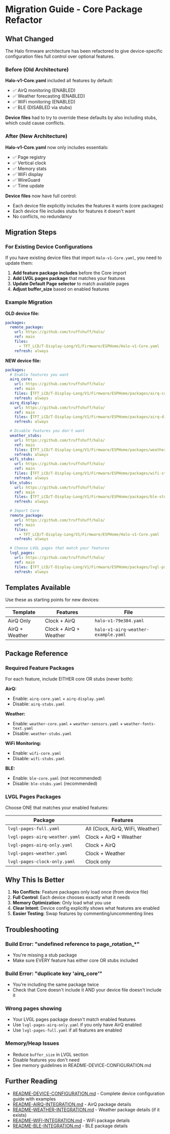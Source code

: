 # Migration Guide - Core Package Refactor

## What Changed

The Halo firmware architecture has been refactored to give device-specific configuration files full control over optional features.

### Before (Old Architecture)

**Halo-v1-Core.yaml** included all features by default:
- ✅ AirQ monitoring (ENABLED)
- ✅ Weather forecasting (ENABLED)
- ✅ WiFi monitoring (ENABLED)
- ✅ BLE (DISABLED via stubs)

**Device files** had to try to override these defaults by also including stubs, which could cause conflicts.

### After (New Architecture)

**Halo-v1-Core.yaml** now only includes essentials:
- ✅ Page registry
- ✅ Vertical clock
- ✅ Memory stats
- ✅ WiFi display
- ✅ WireGuard
- ✅ Time update

**Device files** now have full control:
- Each device file explicitly includes the features it wants (core packages)
- Each device file includes stubs for features it doesn't want
- No conflicts, no redundancy

## Migration Steps

### For Existing Device Configurations

If you have existing device files that import `Halo-v1-Core.yaml`, you need to update them:

1. **Add feature package includes** before the Core import
2. **Add LVGL pages package** that matches your features
3. **Update Default Page selector** to match available pages
4. **Adjust buffer_size** based on enabled features

### Example Migration

**OLD device file:**
```yaml
packages:
  remote_package:
    url: https://github.com/truffshuff/halo/
    ref: main
    files:
      - TFT_LCD/T-Display-Long/V1/Firmware/ESPHome/Halo-v1-Core.yaml
    refresh: always
```

**NEW device file:**
```yaml
packages:
  # Enable features you want
  airq_core:
    url: https://github.com/truffshuff/halo/
    ref: main
    files: [TFT_LCD/T-Display-Long/V1/Firmware/ESPHome/packages/airq-core.yaml]
    refresh: always
  airq_display:
    url: https://github.com/truffshuff/halo/
    ref: main
    files: [TFT_LCD/T-Display-Long/V1/Firmware/ESPHome/packages/airq-display.yaml]
    refresh: always

  # Disable features you don't want
  weather_stubs:
    url: https://github.com/truffshuff/halo/
    ref: main
    files: [TFT_LCD/T-Display-Long/V1/Firmware/ESPHome/packages/weather-stubs.yaml]
    refresh: always
  wifi_stubs:
    url: https://github.com/truffshuff/halo/
    ref: main
    files: [TFT_LCD/T-Display-Long/V1/Firmware/ESPHome/packages/wifi-stubs.yaml]
    refresh: always
  ble_stubs:
    url: https://github.com/truffshuff/halo/
    ref: main
    files: [TFT_LCD/T-Display-Long/V1/Firmware/ESPHome/packages/ble-stubs.yaml]
    refresh: always

  # Import Core
  remote_package:
    url: https://github.com/truffshuff/halo/
    ref: main
    files:
      - TFT_LCD/T-Display-Long/V1/Firmware/ESPHome/Halo-v1-Core.yaml
    refresh: always

  # Choose LVGL pages that match your features
  lvgl_pages:
    url: https://github.com/truffshuff/halo/
    ref: main
    files: [TFT_LCD/T-Display-Long/V1/Firmware/ESPHome/packages/lvgl-pages-airq-only.yaml]
    refresh: always
```

## Templates Available

Use these as starting points for new devices:

| Template | Features | File |
|----------|----------|------|
| AirQ Only | Clock + AirQ | `halo-v1-79e384.yaml` |
| AirQ + Weather | Clock + AirQ + Weather | `halo-v1-airq-weather-example.yaml` |

## Package Reference

### Required Feature Packages

For each feature, include EITHER core OR stubs (never both):

**AirQ:**
- Enable: `airq-core.yaml` + `airq-display.yaml`
- Disable: `airq-stubs.yaml`

**Weather:**
- Enable: `weather-core.yaml` + `weather-sensors.yaml` + `weather-fonts-text.yaml`
- Disable: `weather-stubs.yaml`

**WiFi Monitoring:**
- Enable: `wifi-core.yaml`
- Disable: `wifi-stubs.yaml`

**BLE:**
- Enable: `ble-core.yaml` (not recommended)
- Disable: `ble-stubs.yaml` (recommended)

### LVGL Pages Packages

Choose ONE that matches your enabled features:

| Package | Features |
|---------|----------|
| `lvgl-pages-full.yaml` | All (Clock, AirQ, WiFi, Weather) |
| `lvgl-pages-airq-weather.yaml` | Clock + AirQ + Weather |
| `lvgl-pages-airq-only.yaml` | Clock + AirQ |
| `lvgl-pages-weather.yaml` | Clock + Weather |
| `lvgl-pages-clock-only.yaml` | Clock only |

## Why This Is Better

1. **No Conflicts**: Feature packages only load once (from device file)
2. **Full Control**: Each device chooses exactly what it needs
3. **Memory Optimization**: Only load what you use
4. **Clear Intent**: Device config explicitly shows what features are enabled
5. **Easier Testing**: Swap features by commenting/uncommenting lines

## Troubleshooting

### Build Error: "undefined reference to page_rotation_*"
- You're missing a stub package
- Make sure EVERY feature has either core OR stubs included

### Build Error: "duplicate key 'airq_core'"
- You're including the same package twice
- Check that Core doesn't include it AND your device file doesn't include it

### Wrong pages showing
- Your LVGL pages package doesn't match enabled features
- Use `lvgl-pages-airq-only.yaml` if you only have AirQ enabled
- Use `lvgl-pages-full.yaml` if all features are enabled

### Memory/Heap Issues
- Reduce `buffer_size` in LVGL section
- Disable features you don't need
- See memory guidelines in README-DEVICE-CONFIGURATION.md

## Further Reading

- [README-DEVICE-CONFIGURATION.md](packages/README-DEVICE-CONFIGURATION.md) - Complete device configuration guide with examples
- [README-AIRQ-INTEGRATION.md](packages/README-AIRQ-INTEGRATION.md) - AirQ package details
- [README-WEATHER-INTEGRATION.md](packages/README-WEATHER-INTEGRATION.md) - Weather package details (if it exists)
- [README-WIFI-INTEGRATION.md](packages/README-WIFI-INTEGRATION.md) - WiFi package details
- [README-BLE-INTEGRATION.md](packages/README-BLE-INTEGRATION.md) - BLE package details
